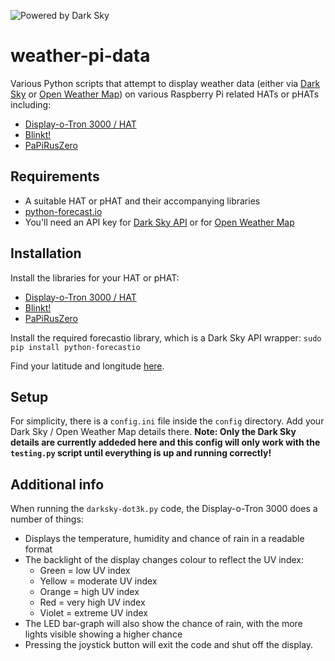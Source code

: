 ![Powered by Dark Sky](https://darksky.net/dev/img/attribution/poweredby-oneline.png)

# weather-pi-data
Various Python scripts that attempt to display weather data (either via [Dark Sky](https://darksky.net/dev/) or [Open Weather Map](https://openweathermap.org/)) on various Raspberry Pi related HATs or pHATs including:

- [Display-o-Tron 3000 / HAT](https://shop.pimoroni.com/products/display-o-tron-hat)
- [Blinkt!](https://shop.pimoroni.com/products/blinkt)
- [PaPiRusZero](https://uk.pi-supply.com/products/papirus-zero-epaper-screen-phat-pi-zero)

## Requirements

- A suitable HAT or pHAT and their accompanying libraries
- [python-forecast.io](https://github.com/ZeevG/python-forecast.io)
- You'll need an API key for [Dark Sky API](https://darksky.net/dev/) or for [Open Weather Map](https://openweathermap.org/)

## Installation

Install the libraries for your HAT or pHAT:
- [Display-o-Tron 3000 / HAT](https://github.com/pimoroni/displayotron)
- [Blinkt!](https://github.com/pimoroni/blinkt)
- [PaPiRusZero](https://github.com/PiSupply/PaPiRus)

Install the required forecastio library, which is a Dark Sky API wrapper:
`sudo pip install python-forecastio`

Find your latitude and longitude [here](https://www.latlong.net/).

## Setup

For simplicity, there is a `config.ini` file inside the `config` directory. Add your Dark Sky / Open Weather Map details there. **Note: Only the Dark Sky details are currently addeded here and this config will only work with the `testing.py` script until everything is up and running correctly!**

## Additional info

When running the `darksky-dot3k.py` code, the Display-o-Tron 3000 does a number of things:
- Displays the temperature, humidity and chance of rain in a readable format
- The backlight of the display changes colour to reflect the UV index:
    - Green = low UV index
    - Yellow = moderate UV index
    - Orange = high UV index
    - Red = very high UV index
    - Violet = extreme UV index
- The LED bar-graph will also show the chance of rain, with the more lights visible showing a higher chance
- Pressing the joystick button will exit the code and shut off the display.